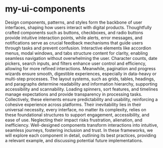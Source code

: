 # my-ui-components
Design components, patterns, and styles form the backbone of user interfaces, shaping how users interact with digital products. Thoughtfully crafted components such as buttons, checkboxes, and radio buttons provide intuitive interaction points, while alerts, error messages, and notifications serve as crucial feedback mechanisms that guide users through tasks and prevent confusion.
Interactive elements like accordion menus, modal windows, and tabs structure content for clarity, enabling seamless navigation without overwhelming the user. Character counts, date pickers, search inputs, and filters enhance user control and efficiency, allowing for more refined interactions. Meanwhile, pagination and progress wizards ensure smooth, digestible experiences, especially in data-heavy or multi-step processes.
The layout systems, such as grids, tables, headings, and paragraphs determine readability and information hierarchy, supporting accessibility and scannability. Loading spinners, sort features, and timelines manage expectations and provide transparency in processing tasks. Collectively, these elements ensure predictability and usability, reinforcing a cohesive experience across platforms.
Their inevitability lies in their universal necessity, every interface, no matter its complexity, relies on these foundational structures to support engagement, accessibility, and ease of use. Neglecting their impact risks frustration, alienation, and inefficiency. Well-designed components transform interactions into intuitive, seamless journeys, fostering inclusion and trust.
In these frameworks, we will explore each component in detail, outlining its best practices, providing a relevant example, and discussing potential future implementations.
